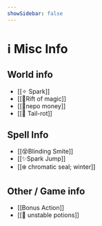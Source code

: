```yaml
---
showSidebar: false
---
```

# ℹ Misc Info
## World info
 - [[✧ Spark]]
 - [[🎉Rift of magic]]
 - [[💸nepo money]]
 - [[🧟 Tail-rot]]


## Spell Info
+ [[😵Blinding Smite]]
+ [[✨Spark Jump]]
+ [[❄️ chromatic seal; winter]]


## Other / Game info
+ [[Bonus Action]]
+ [[🧪 unstable potions]]

